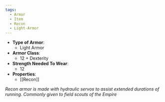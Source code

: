 ```yaml
---
tags:
  - Armor
  - Item
  - Recon
  - Light-Armor
---
```

* __Type of Armor__:
	* Light Armor
* __Armor Class__:
	* 12 + Dexterity
* __Strength Needed To Wear__:
	* 12
* __Properties__:
	* [[Recon]]

*Recon armor is made with hydraulic servos to assist extended durations of running. Commonly given to field scouts of the Empire*

